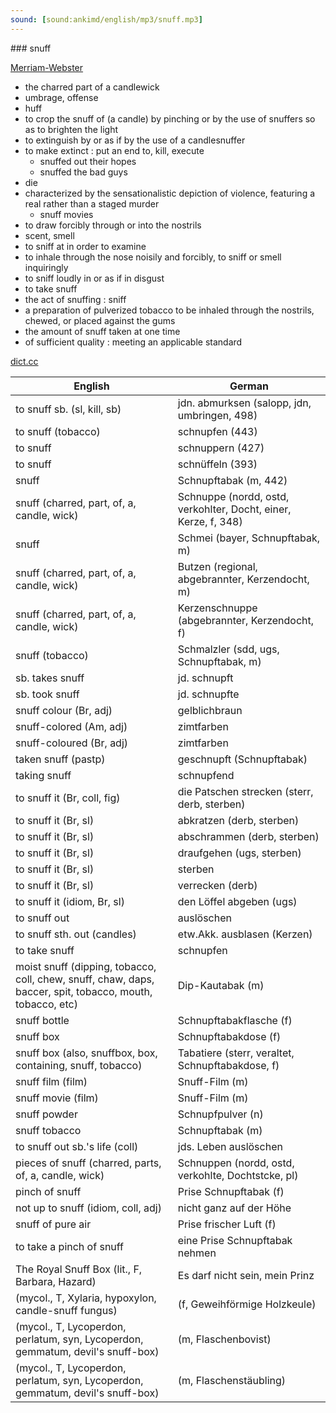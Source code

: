 ```yaml
---
sound: [sound:ankimd/english/mp3/snuff.mp3]
---
```


\### snuff

[Merriam-Webster](https://www.merriam-webster.com/dictionary/snuff)

- the charred part of a candlewick
- umbrage, offense
- huff
- to crop the snuff of (a candle) by pinching or by the use of snuffers so as to brighten the light
- to extinguish by or as if by the use of a candlesnuffer
- to make extinct : put an end to, kill, execute
    - snuffed out their hopes
    - snuffed the bad guys
- die
- characterized by the sensationalistic depiction of violence, featuring a real rather than a staged murder
    - snuff movies
- to draw forcibly through or into the nostrils
- scent, smell
- to sniff at in order to examine
- to inhale through the nose noisily and forcibly, to sniff or smell inquiringly
- to sniff loudly in or as if in disgust
- to take snuff
- the act of snuffing : sniff
- a preparation of pulverized tobacco to be inhaled through the nostrils, chewed, or placed against the gums
- the amount of snuff taken at one time
- of sufficient quality : meeting an applicable standard

[dict.cc](https://www.dict.cc/snuff)

| English        | German       |
| -------------- | ------------ |
| to snuff sb. (sl, kill, sb) | jdn. abmurksen (salopp, jdn, umbringen, 498) |
| to snuff (tobacco) | schnupfen (443) |
| to snuff | schnuppern (427) |
| to snuff | schnüffeln (393) |
| snuff | Schnupftabak (m, 442) |
| snuff (charred, part, of, a, candle, wick) | Schnuppe (nordd, ostd, verkohlter, Docht, einer, Kerze, f, 348) |
| snuff | Schmei (bayer, Schnupftabak, m) |
| snuff (charred, part, of, a, candle, wick) | Butzen (regional, abgebrannter, Kerzendocht, m) |
| snuff (charred, part, of, a, candle, wick) | Kerzenschnuppe (abgebrannter, Kerzendocht, f) |
| snuff (tobacco) | Schmalzler (sdd, ugs, Schnupftabak, m) |
| sb. takes snuff | jd. schnupft |
| sb. took snuff | jd. schnupfte |
| snuff colour (Br, adj) | gelblichbraun |
| snuff-colored (Am, adj) | zimtfarben |
| snuff-coloured (Br, adj) | zimtfarben |
| taken snuff (pastp) | geschnupft (Schnupftabak) |
| taking snuff | schnupfend |
| to snuff it (Br, coll, fig) | die Patschen strecken (sterr, derb, sterben) |
| to snuff it (Br, sl) | abkratzen (derb, sterben) |
| to snuff it (Br, sl) | abschrammen (derb, sterben) |
| to snuff it (Br, sl) | draufgehen (ugs, sterben) |
| to snuff it (Br, sl) | sterben |
| to snuff it (Br, sl) | verrecken (derb) |
| to snuff it (idiom, Br, sl) | den Löffel abgeben (ugs) |
| to snuff out | auslöschen |
| to snuff sth. out (candles) | etw.Akk. ausblasen (Kerzen) |
| to take snuff | schnupfen |
| moist snuff (dipping, tobacco, coll, chew, snuff, chaw, daps, baccer, spit, tobacco, mouth, tobacco, etc) | Dip-Kautabak (m) |
| snuff bottle | Schnupftabakflasche (f) |
| snuff box | Schnupftabakdose (f) |
| snuff box (also, snuffbox, box, containing, snuff, tobacco) | Tabatiere (sterr, veraltet, Schnupftabakdose, f) |
| snuff film (film) | Snuff-Film (m) |
| snuff movie (film) | Snuff-Film (m) |
| snuff powder | Schnupfpulver (n) |
| snuff tobacco | Schnupftabak (m) |
| to snuff out sb.'s life (coll) | jds. Leben auslöschen |
| pieces of snuff (charred, parts, of, a, candle, wick) | Schnuppen (nordd, ostd, verkohlte, Dochtstcke, pl) |
| pinch of snuff | Prise Schnupftabak (f) |
| not up to snuff (idiom, coll, adj) | nicht ganz auf der Höhe |
| snuff of pure air | Prise frischer Luft (f) |
| to take a pinch of snuff | eine Prise Schnupftabak nehmen |
| The Royal Snuff Box (lit., F, Barbara, Hazard) | Es darf nicht sein, mein Prinz |
|  (mycol., T, Xylaria, hypoxylon, candle-snuff fungus) |  (f, Geweihförmige Holzkeule) |
|  (mycol., T, Lycoperdon, perlatum, syn, Lycoperdon, gemmatum, devil's snuff-box) |  (m, Flaschenbovist) |
|  (mycol., T, Lycoperdon, perlatum, syn, Lycoperdon, gemmatum, devil's snuff-box) |  (m, Flaschenstäubling) |
